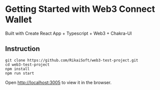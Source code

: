 # Getting Started with Web3 Connect Wallet

Built with Create React App + Typescript + Web3 + Chakra-UI

## Instruction

```
git clone https://github.com/RikaiSoft/web3-test-project.git
cd web3-test-project
npm install
npm run start
```
Open [http://localhost:3005](http://localhost:3005) to view it in the browser.
